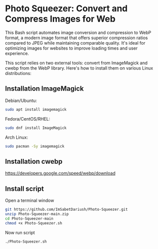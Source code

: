 
# Photo Squeezer: Convert and Compress Images for Web

This Bash script automates image conversion and compression to WebP format, a modern image format that offers superior compression ratios compared to JPEG while maintaining comparable quality. It's ideal for optimizing images for websites to improve loading times and user experience.

This script relies on two external tools: convert from ImageMagick and cwebp from the WebP library. Here's how to install them on various Linux distributions:

## Installation ImageMagick
Debian/Ubuntu:
```bash
sudo apt install imagemagick
```
Fedora/CentOS/RHEL:
```bash
sudo dnf install ImageMagick
```
Arch Linux:
```bash
sudo pacman -Sy imagemagick
```
## Installation cwebp
https://developers.google.com/speed/webp/download

## Install script
Open a terminal window
```bash
git https://github.com/ImSabetDariush/Photo-Squeezer.git
unzip Photo-Squeezer-main.zip
cd Photo-Squeezer-main
chmod +x Photo-Squeezer.sh
```
Now run script 
```bash
./Photo-Squeezer.sh
```
